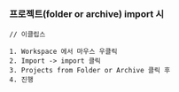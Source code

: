 ### 프로젝트(folder or archive) import 시
~~~
// 이클립스

1. Workspace 에서 마우스 우클릭
2. Import -> import 클릭
3. Projects from Folder or Archive 클릭 후
4. 진행
~~~
